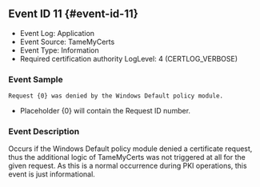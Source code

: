 ## Event ID 11 {#event-id-11}

- Event Log: Application
- Event Source: TameMyCerts
- Event Type: Information
- Required certification authority LogLevel: 4 (CERTLOG_VERBOSE)

### Event Sample

```
Request {0} was denied by the Windows Default policy module.
```

- Placeholder {0} will contain the Request ID number.

### Event Description

Occurs if the Windows Default policy module denied a certificate request, thus the additional logic of TameMyCerts was not triggered at all for the given request. As this is a normal occurrence during PKI operations, this event is just informational.